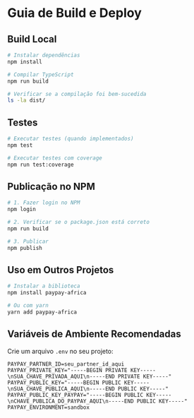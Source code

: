 # Guia de Build e Deploy

## Build Local

```bash
# Instalar dependências
npm install

# Compilar TypeScript
npm run build

# Verificar se a compilação foi bem-sucedida
ls -la dist/
```

## Testes

```bash
# Executar testes (quando implementados)
npm test

# Executar testes com coverage
npm run test:coverage
```

## Publicação no NPM

```bash
# 1. Fazer login no NPM
npm login

# 2. Verificar se o package.json está correto
npm run build

# 3. Publicar
npm publish
```

## Uso em Outros Projetos

```bash
# Instalar a biblioteca
npm install paypay-africa

# Ou com yarn
yarn add paypay-africa
```

## Variáveis de Ambiente Recomendadas

Crie um arquivo `.env` no seu projeto:

```env
PAYPAY_PARTNER_ID=seu_partner_id_aqui
PAYPAY_PRIVATE_KEY="-----BEGIN PRIVATE KEY-----\nSUA_CHAVE_PRIVADA_AQUI\n-----END PRIVATE KEY-----"
PAYPAY_PUBLIC_KEY="-----BEGIN PUBLIC KEY-----\nSUA_CHAVE_PUBLICA_AQUI\n-----END PUBLIC KEY-----"
PAYPAY_PUBLIC_KEY_PAYPAY="-----BEGIN PUBLIC KEY-----\nCHAVE_PUBLICA_DO_PAYPAY_AQUI\n-----END PUBLIC KEY-----"
PAYPAY_ENVIRONMENT=sandbox
```